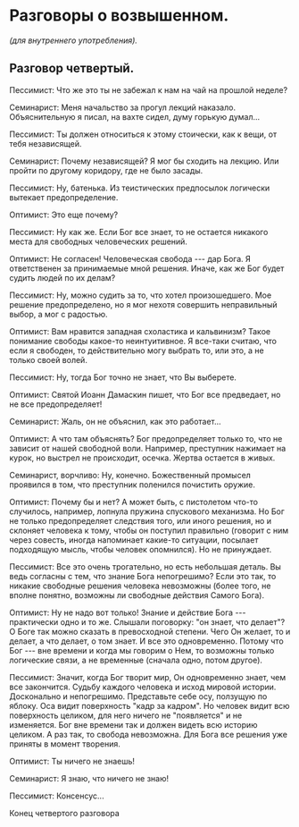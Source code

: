 # Разговоры о возвышенном.

*(для внутреннего употребления).*

## Разговор четвертый.

Пессимист: Что же это ты не забежал к нам на чай на прошлой неделе?

Семинарист: Меня начальство за прогул лекций наказало. Объяснительную я писал, на вахте сидел, думу горькую думал...

Пессимист: Ты должен относиться к этому стоически, как к вещи, от тебя независящей.

<!--Оптимист: Что за лекции прогуливал?-->

Семинарист: Почему независящей? Я мог бы сходить на лекцию. Или пройти по другому коридору, где не было засады.

Пессимист: Ну, батенька. Из теистических предпосылок логически вытекает предопределение.

Оптимист: Это еще почему?

Пессимист: Ну как же. Если Бог все знает, то не остается никакого места для свободных человеческих решений.

Оптимист: Не согласен! Человеческая свобода --- дар Бога. Я ответственен за принимаемые мной решения. Иначе, как же Бог будет судить людей по их делам?

Пессимист: Ну, можно судить за то, что хотел произошедшего. Мое решение предопределено, но я мог нехотя совершить неправильный выбор, а мог с радостью.

Оптимист: Вам нравится западная схоластика и кальвинизм? Такое понимание свободы какое-то неинтуитивное. Я все-таки считаю, что если я свободен, то действительно могу выбрать то, или это, а не только своей волей.

Пессимист: Ну, тогда Бог точно не знает, что Вы выберете. 

Оптимист: Святой Иоанн Дамаскин пишет, что Бог все предведает, но не все предопределяет!

Семинарист: Жаль, он не объяснил, как это работает...

Оптимист: А что там объяснять? Бог предопределяет только то, что не зависит от нашей свободной воли. Например, преступник нажимает на курок, но выстрел не происходит, осечка. Жертва остается в живых. 

Семинарист, ворчливо: Ну, конечно. Божественный промысел проявился в том, что преступник поленился почистить оружие.

Оптимист: Почему бы и нет? А может быть, с пистолетом что-то случилось, например, лопнула пружина спускового механизма. Но Бог не только предопределяет следствия того, или иного решения, но и склоняет человека к тому, чтобы он поступил правильно (говорит с ним через совесть, иногда напоминает какие-то ситуации, посылает подходящую мысль, чтобы человек опомнился). Но не принуждает.

Пессимист: Все это очень трогательно, но есть небольшая деталь. Вы ведь согласны с тем, что знание Бога непогрешимо? Если это так, то никакие свободные решения человека невозможны (более того, не вполне понятно, возможны ли свободные действия Самого Бога).

Оптимист: Ну не надо вот только! Знание и действие Бога --- практически одно и то же. Слышали поговорку: "он знает, что делает"? О Боге так можно сказать в превосходной степени. Чего Он желает, то и делает, а что делает, о том знает. И все это одновременно. Потому что Бог --- вне времени и когда мы говорим о Нем, то возможны только логические связи, а не временные (сначала одно, потом другое).

Пессимист: Значит, когда Бог творит мир, Он одновременно знает, чем все закончится. Судьбу каждого человека и исход мировой истории. Досконально и непогрешимо. Представьте себе осу, ползущую по яблоку. Оса видит поверхность "кадр за кадром". Но человек видит всю поверхность целиком, для него ничего не "появляется" и не изменяется. Бог вне времени так и должен видеть всю историю целиком. А раз так, то свобода невозможна. Для Бога все решения уже приняты в момент творения.


<!--Пессимист: Ха. Это же молинизм! Православие опасносте!-->


Оптимист: Ты ничего не знаешь!

Семинарист: Я знаю, что ничего не знаю!

Пессимист: Консенсус...

Конец четвертого разговора
